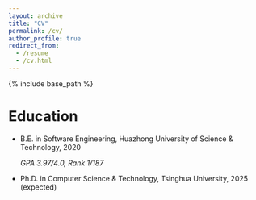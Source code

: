 ```yaml
---
layout: archive
title: "CV"
permalink: /cv/
author_profile: true
redirect_from:
  - /resume
  - /cv.html
---
```


{% include base_path %}

Education
======
* B.E. in Software Engineering, Huazhong University of Science & Technology, 2020

   *GPA 3.97/4.0, Rank 1/187*
* Ph.D. in Computer Science & Technology, Tsinghua University, 2025 (expected)

